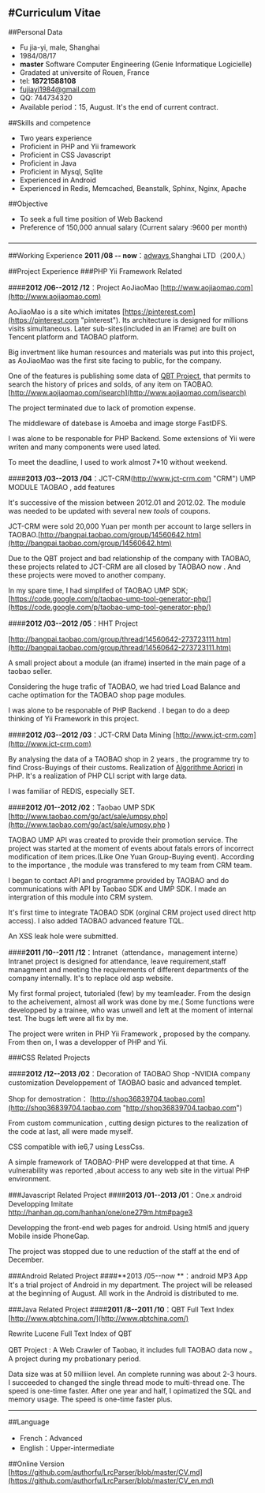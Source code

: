 #Curriculum Vitae
----------------------------

##Personal Data
- Fu jia-yi, male, Shanghai
- 1984/08/17
- **master** Software Computer Engineering (Genie Informatique Logicielle)
- Gradated at universite of Rouen, France
- tel: **18721588108**
- fujiayi1984@gmail.com
- QQ: 744734320
- Available period：15, August. It's the end of current contract. 

##Skills and competence
- Two years experience
- Proficient in PHP and Yii framework
- Proficient in CSS Javascript
- Proficient in Java
- Proficient in Mysql, Sqlite
- Experienced in Android
- Experienced in Redis, Memcached, Beanstalk, Sphinx, Nginx, Apache

##Objective
- To seek a full time position of Web Backend 
- Preference of 150,000  annual salary (Current salary :9600 per month) 

###
-----------------------------------------------------------------
##Working Experience
**2011 /08 -- now**：[adways](http://dev.adways.net/ "Adways"),Shanghai LTD（200人）

##Project Experience
###PHP Yii Framework Related

####**2012 /06--2012 /12**：Project AoJiaoMao [http://www.aojiaomao.com](http://www.aojiaomao.com)

AoJiaoMao is a site which imitates [https://pinterest.com](https://pinterest.com "pinterest"). Its architecture is designed for millions visits simultaneous. Later sub-sites(included in an IFrame) are built on Tencent platform and TAOBAO platform.

Big invertment like human resources and materials was put into this project, as AoJiaoMao was the first site facing to public, for the company.

One of the features is publishing some data of [QBT Project](http://www.qbtchina.com/), that permits to search the history of prices and solds, of any item on TAOBAO.[http://www.aojiaomao.com/isearch](http://www.aojiaomao.com/isearch)

The project terminated due to lack of promotion expense.

The middleware of datebase is Amoeba and image storge FastDFS.

I was alone to be responable for PHP Backend. Some extensions of Yii were writen and many components were used lated.

To meet the deadline, I used to work almost 7*10 without weekend.

####**2013 /03--2013 /04**：JCT-CRM(http://www.jct-crm.com "CRM") UMP MODULE TAOBAO , add features 

It's successive of the mission between 2012.01 and 2012.02. The module was needed to be updated with several new *tools* of coupons.

JCT-CRM were sold 20,000 Yuan per month per account to large sellers in TAOBAO.[http://bangpai.taobao.com/group/14560642.htm](http://bangpai.taobao.com/group/14560642.htm)

Due to the QBT project and bad relationship of the company with TAOBAO, these projects related to JCT-CRM are all closed by TAOBAO now . And these projects were moved to another company.

In my spare time, I had simplifed of TAOBAO UMP SDK;
[https://code.google.com/p/taobao-ump-tool-generator-php/](https://code.google.com/p/taobao-ump-tool-generator-php/)

####**2012 /03--2012 /05**：HHT Project

[http://bangpai.taobao.com/group/thread/14560642-273723111.htm](http://bangpai.taobao.com/group/thread/14560642-273723111.htm)

A small project about a module (an iframe) inserted in the main page of a taobao seller.

Considering the huge trafic of TAOBAO, we had tried Load Balance and cache optimation for the TAOBAO shop page modules.

I was alone to be responable of PHP Backend . I began to do a deep thinking of Yii Framework in this project.


####**2012 /03--2012 /03**：JCT-CRM Data Mining [http://www.jct-crm.com](http://www.jct-crm.com)

By analysing the data of a TAOBAO shop in 2 years , the programme try to find Cross-Buyings of their customs.
Realization of [Algorithme Apriori](http://en.wikipedia.org/wiki/Apriori_algorithm "Apriori") in PHP. It's a realization of PHP CLI script with large data.

I was familiar of REDIS, especially SET.

####**2012 /01--2012 /02**：Taobao UMP SDK [http://www.taobao.com/go/act/sale/umpsy.php](http://www.taobao.com/go/act/sale/umpsy.php )

TAOBAO UMP API was created to provide their promotion service.
The project was started at the moment of events about fatals errors of incorrect modification of item prices.(Like One Yuan Group-Buying event). According to the importance , the module was transfered to my team from CRM team.

I began to contact API and programme provided by TAOBAO and do communications with API by Taobao SDK and UMP SDK.
I made an intergration of this module into CRM system.

It's first time to integrate TAOBAO SDK (orginal CRM project used direct http access). I also added TAOBAO advanced feature TQL.

An XSS leak hole were submitted.


####**2011 /10--2011 /12**：Intranet（attendance，management interne）
Intranet project is designed for attendance, leave requirement,staff managment and meeting the requirements of different departments of the company internally. It's to replace old asp website. 

My first formal project, tutorialed (few) by my teamleader.
From the design to the acheivement, almost all work was done by me.( Some functions were developped by a trainee, who was unwell and left at the moment of internal test. The bugs left were all fix by me.

The project were writen in PHP Yii Framework , proposed by the company. From then on, I was a developper of PHP and Yii.

###CSS Related Projects

####**2012 /12--2013 /02**：Decoration of TAOBAO Shop -NVIDIA company customization
Developpement of TAOBAO basic and advanced templet.

Shop for demostration：
[http://shop36839704.taobao.com](http://shop36839704.taobao.com "http://shop36839704.taobao.com")

From custom communication , cutting design pictures to the realization of the code at last, all were made myself.

CSS compatible with ie6,7 using LessCss.

A simple framework of TAOBAO-PHP were developped at that time. A vulnerability was reported ,about access to any web site in the virtual PHP environment.

###Javascript Related Project
####**2013 /01--2013 /01**：One.x android Developping
Imitate http://hanhan.qq.com/hanhan/one/one279m.htm#page3

Developping the front-end web pages for android. Using html5 and jquery Mobile inside PhoneGap.

The project was stopped due to une reduction of the staff at the end of December.


###Android Related Project
####**2013 /05--now **：android MP3 App
It's a trial project of Android in my department. The project will be released at the beginning of August. All work in the Android is distributed to me.

###Java Related Project
####**2011 /8--2011 /10**：QBT Full Text Index [http://www.qbtchina.com/](http://www.qbtchina.com/)

Rewrite Lucene Full Text Index of QBT

QBT Project : A Web Crawler of Taobao, it includes full TAOBAO data now 。
A project during my probationary period.

Data size was at 50 milliion level. An complete running was about 2-3 hours.
I succeeded to changed the single thread mode to multi-thread one. The speed is one-time faster.
After one year and half, I opimatized the SQL and memory usage. The speed is one-time faster plus.

-------------------------------------------------------------------
##Language
- French：Advanced
- English：Upper-intermediate

##Online Version
[https://github.com/authorfu/LrcParser/blob/master/CV.md](https://github.com/authorfu/LrcParser/blob/master/CV_en.md)
